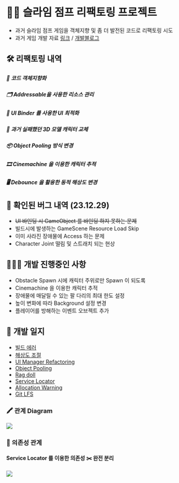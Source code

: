 # 🕴🏻 슬라임 점프 리팩토링 프로젝트

- 과거 슬라임 점프 게임을 객체지향 및 좀 더 발전된 코드로 리팩토링 시도
- 과거 게임 개발 자료 [링크]("https://github.com/jhoon8903/Unity_ClimbingGame") / [개발블로그]("https://jhoon8903.github.io/project/2023/05/04/%EA%B0%9C%EB%B0%9C%EC%99%84%EB%A3%8C.html")


## 🛠️ 리팩토링 내역

##### 📇 코드 객체지향화
##### 🗂️ Addressable을 사용한 리소스 관리
##### 🔖 UI Binder 를 사용한 UI 최적화
##### 🐒 과거 실패했던 3D 모델 캐릭터 교체
##### 📦 Object Pooling 방식 변경
##### 🎞️ Cinemachine 을 이용한 캐릭터 추적
##### 🖥️ Debounce 을 활용한 동적 해상도 변경


## 🐞 확인된 버그 내역 (23.12.29)

- ~~UI 바인딩 시 GameObject 를 바인딩 하지 못하는 문제~~
- 빌드시에 발생하는 GameScene Resource Load Skip
- 이미 사라진 장애물에 Access 하는 문제
- Character Joint 떨림 및 스트래치 되는 현상

## 👨🏻‍💻 개발 진행중인 사항

- Obstacle Spawn 시에 캐릭터 주위로만 Spawn 이 되도록
- Cinemachine 을 이용한 캐릭터 추적
- 장애물에 매달릴 수 있는 팔 다리의 최대 한도 설정
- 높이 변화에 따라 Background 설정 변경
- 플레이어를 방해하는 이벤트 오브젝트 추가

## 📝 개발 일지

- [빌드 에러]("https://jhoon8903.github.io/unity/2023/12/29/BuildError.html")
- [해상도 조절]("https://jhoon8903.github.io/unity/2023/12/28/WindowResolution.html")
- [UI Manager Refactoring]("https://jhoon8903.github.io/unity/2023/12/27/UIManagerRefactoring.html")
- [Object Pooling]("https://jhoon8903.github.io/unity/2023/12/26/Object-Pool.html")
- [Rag doll]("https://jhoon8903.github.io/unity/2023/12/25/Joint.html")
- [Service Locator](https://jhoon8903.github.io/unity/2023/12/24/ServiceLocator2.html)
- [Allocation Warning]("https://jhoon8903.github.io/unity/2023/12/23/UnityError.html")
- [Git LFS]("https://jhoon8903.github.io/github/2023/12/22/Git-LFS.html")


### 🖍️ 관계  Diagram

![](https://i.imgur.com/RxvMPp6.jpg)

### 📌 의존성 관계

#### Service Locator 를 이용한 의존성  ✂️ 완전 분리

![](https://i.imgur.com/v4mgrs8.jpg)


